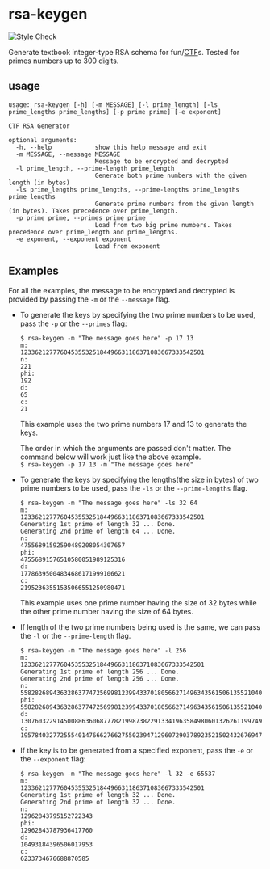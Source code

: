 # rsa-keygen

![Style Check](https://github.com/alanyee/rsa-keygen/actions/workflows/linter.yml/badge.svg)

Generate textbook integer-type RSA schema for fun/[CTF](https://ctftime.org/)s. Tested for primes numbers up to 300 digits.

## usage

```text
usage: rsa-keygen [-h] [-m MESSAGE] [-l prime_length] [-ls prime_lengths prime_lengths] [-p prime prime] [-e exponent]

CTF RSA Generator

optional arguments:
  -h, --help            show this help message and exit
  -m MESSAGE, --message MESSAGE
                        Message to be encrypted and decrypted
  -l prime_length, --prime-length prime_length
                        Generate both prime numbers with the given length (in bytes)
  -ls prime_lengths prime_lengths, --prime-lengths prime_lengths prime_lengths
                        Generate prime numbers from the given length (in bytes). Takes precedence over prime_length.
  -p prime prime, --primes prime prime
                        Load from two big prime numbers. Takes precedence over prime_length and prime_lengths.
  -e exponent, --exponent exponent
                        Load from exponent
 ```

## Examples

For all the examples, the message to be encrypted and decrypted is provided by passing the `-m` or the `--message` flag.

- To generate the keys by specifying the two prime numbers to be used, pass the `-p` or the `--primes` flag:

    ```console
    $ rsa-keygen -m "The message goes here" -p 17 13
    m:
    123362127776045355325184496631186371083667333542501
    n:
    221
    phi:
    192
    d:
    65
    c:
    21
    ```

    This example uses the two prime numbers 17 and 13 to generate the keys.

    The order in  which the arguments are passed don't matter. The command below will work just like the above example.  
        `$ rsa-keygen -p 17 13 -m "The message goes here"`

- To generate the keys by specifying the lengths(the size in bytes) of two prime numbers to be used, pass the `-ls` or the `--prime-lengths` flag.

    ```console
    $ rsa-keygen -m "The message goes here" -ls 32 64 
    m:
    123362127776045355325184496631186371083667333542501
    Generating 1st prime of length 32 ... Done.
    Generating 2nd prime of length 64 ... Done.
    n:
    47556891592590489208054307657
    phi:
    47556891576510580051989125316
    d:
    17786395004834686171999106621
    c:
    21952363551535066551250980471
    ```

    This example uses one prime number having the size of 32 bytes while the other prime number having the size of 64 bytes.

- If length of the two prime numbers being used is the same, we can pass the `-l` or the `--prime-length` flag.

    ```console
    $ rsa-keygen -m "The message goes here" -l 256 
    m:
    123362127776045355325184496631186371083667333542501
    Generating 1st prime of length 256 ... Done.
    Generating 2nd prime of length 256 ... Done.
    n:
    5582826894363286377472569981239943370180566271496343561506135521040753567699648883542943641090961494366588907876500582592466309738990834922788665356802131
    phi:
    5582826894363286377472569981239943370180566271496343561506135521040753567699497243467916597156172216800437440457198218821636002629632191399098338937620872
    d:
    1307603229145008863606877782199873822913341963584980601326261199749386869465909069491013011983265079693710647588659728991441668681277051710883310232273073
    c:
    1957840327725554014766627662755023947129607290378923521502432676947466991128225062897106936657555488818065445667019180444456599814566964260723515825205380
    ```

- If the key is to be generated from a specified exponent, pass the `-e` or the `--exponent` flag:

    ```console
    $ rsa-keygen -m "The message goes here" -l 32 -e 65537
    m:
    123362127776045355325184496631186371083667333542501
    Generating 1st prime of length 32 ... Done.
    Generating 2nd prime of length 32 ... Done.
    n:
    12962843795152722343
    phi:
    12962843787936417760
    d:
    10493184396506017953
    c:
    6233734676688870585
    ```
